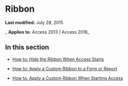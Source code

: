 
# Ribbon

 **Last modified:** July 28, 2015

 _ **Applies to:** Access 2013 | Access 2016_

## In this section


- [How to: Hide the Ribbon When Access Starts](f98bab58-8094-1c56-f70b-ced2e7849574.md)
    
- [How to: Apply a Custom Ribbon to a Form or Report](7dcdfa42-3eaa-43f9-b99d-56b2cac97f84.md)
    
- [How to: Apply a Custom Ribbon When Starting Access](9e8ddf95-35aa-4e57-8422-d770da14711e.md)
    
